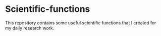 # Scientific-functions
This repository contains some useful scientific functions that I created for my daily research work. 

